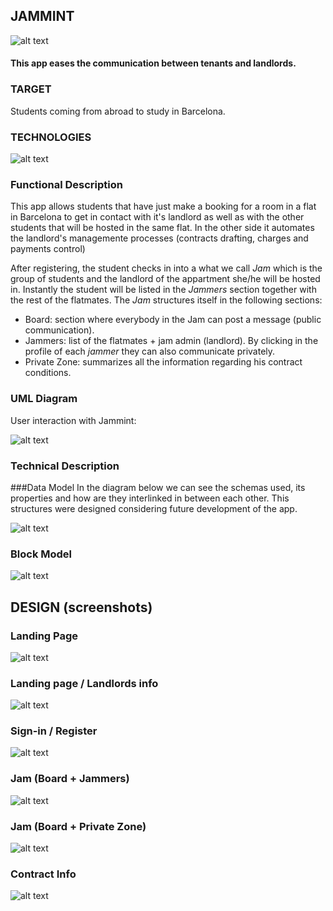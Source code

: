 ## JAMMINT

![alt text](https://raw.githubusercontent.com/aricima/jammint/master/src/assets/readMe/jammint.jpg)

#### This app eases the communication between tenants and landlords. 

### TARGET
Students coming from abroad to study in Barcelona.

### TECHNOLOGIES

![alt text](https://raw.githubusercontent.com/aricima/jammint/master/src/assets/readMe/technologies.png)

### Functional Description
This app allows students that have just make a booking for a room in a flat in Barcelona to get in contact with it's landlord as well as with the other students that will be hosted in the same flat. In the other side it automates the landlord's managemente processes (contracts drafting, charges and payments control)

After registering, the student checks in into a what we call *Jam* which is the group of students and the landlord of the appartment she/he will be hosted in. Instantly the student will be listed in the *Jammers* section together with the rest of the flatmates. The *Jam* structures itself in the following sections:
- Board: section where everybody in the Jam can post a message (public communication).
- Jammers: list of the flatmates + jam admin (landlord). By clicking in the profile of each *jammer* they can also communicate privately.
- Private Zone: summarizes all the information regarding his contract conditions.

### UML Diagram

User interaction with Jammint:

![alt text](https://raw.githubusercontent.com/aricima/jammint/master/src/assets/readMe/umlDiagram.png)


### Technical Description

###Data Model
In the diagram below we can see the schemas used, its properties and how are they interlinked in between each other. This structures were designed considering future development of the app.

![alt text](https://raw.githubusercontent.com/aricima/jammint/master/src/assets/readMe/dataModel.png)


### Block Model

![alt text](https://raw.githubusercontent.com/aricima/jammint/master/src/assets/readMe/blockModel.png)

## DESIGN (screenshots)

### Landing Page
![alt text](https://raw.githubusercontent.com/aricima/jammint/master/src/assets/readMe/Landing.png)

### Landing page / Landlords info
![alt text](https://raw.githubusercontent.com/aricima/jammint/master/src/assets/readMe/Landlord.png)

### Sign-in / Register
![alt text](https://raw.githubusercontent.com/aricima/jammint/master/src/assets/readMe/signIn.png)

### Jam (Board + Jammers)
![alt text](https://raw.githubusercontent.com/aricima/jammint/master/src/assets/readMe/Jam.png)

### Jam (Board + Private Zone)
![alt text](https://raw.githubusercontent.com/aricima/jammint/master/src/assets/readMe/PrivZone.png)

### Contract Info
![alt text](https://raw.githubusercontent.com/aricima/jammint/master/src/assets/readMe/ContractInfo.png)
